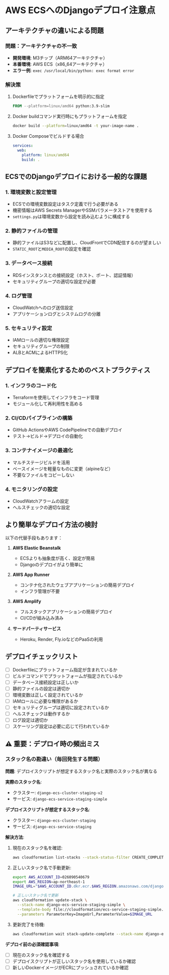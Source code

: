 # AWS ECSへのDjangoデプロイ注意点

## アーキテクチャの違いによる問題

### 問題：アーキテクチャの不一致
- **開発環境**: M3チップ（ARM64アーキテクチャ）
- **本番環境**: AWS ECS（x86_64アーキテクチャ）
- **エラー例**: `exec /usr/local/bin/python: exec format error`

### 解決策
1. Dockerfileでプラットフォームを明示的に指定
   ```dockerfile
   FROM --platform=linux/amd64 python:3.9-slim
   ```

2. Docker buildコマンド実行時にもプラットフォームを指定
   ```bash
   docker build --platform=linux/amd64 -t your-image-name .
   ```

3. Docker Composeでビルドする場合
   ```yaml
   services:
     web:
       platform: linux/amd64
       build: .
   ```

## ECSでのDjangoデプロイにおける一般的な課題

### 1. 環境変数と設定管理
- ECSでの環境変数設定はタスク定義で行う必要がある
- 機密情報はAWS Secrets ManagerやSSMパラメータストアを使用する
- `settings.py`は環境変数から設定を読み込むように構成する

### 2. 静的ファイルの管理
- 静的ファイルはS3などに配置し、CloudFrontでCDN配信するのが望ましい
- `STATIC_ROOT`と`MEDIA_ROOT`の設定を確認

### 3. データベース接続
- RDSインスタンスとの接続設定（ホスト、ポート、認証情報）
- セキュリティグループの適切な設定が必要

### 4. ログ管理
- CloudWatchへのログ送信設定
- アプリケーションログとシステムログの分離

### 5. セキュリティ設定
- IAMロールの適切な権限設定
- セキュリティグループの制限
- ALBとACMによるHTTPS化

## デプロイを簡素化するためのベストプラクティス

### 1. インフラのコード化
- Terraformを使用してインフラをコード管理
- モジュール化して再利用性を高める

### 2. CI/CDパイプラインの構築
- GitHub ActionsやAWS CodePipelineでの自動デプロイ
- テスト→ビルド→デプロイの自動化

### 3. コンテナイメージの最適化
- マルチステージビルドを活用
- ベースイメージを軽量なものに変更（alpineなど）
- 不要なファイルをコピーしない

### 4. モニタリングの設定
- CloudWatchアラームの設定
- ヘルスチェックの適切な設定

## より簡単なデプロイ方法の検討

以下の代替手段もあります：

1. **AWS Elastic Beanstalk**
   - ECSよりも抽象度が高く、設定が簡易
   - Djangoのデプロイがより簡単に

2. **AWS App Runner**
   - コンテナ化されたウェブアプリケーションの簡易デプロイ
   - インフラ管理が不要

3. **AWS Amplify**
   - フルスタックアプリケーションの簡易デプロイ
   - CI/CDが組み込み済み

4. **サードパーティサービス**
   - Heroku, Render, Fly.ioなどのPaaSの利用

## デプロイチェックリスト

- [ ] Dockerfileにプラットフォーム指定が含まれているか
- [ ] ビルドコマンドでプラットフォームが指定されているか
- [ ] データベース接続設定は正しいか
- [ ] 静的ファイルの設定は適切か
- [ ] 環境変数は正しく設定されているか
- [ ] IAMロールに必要な権限があるか
- [ ] セキュリティグループは適切に設定されているか
- [ ] ヘルスチェックは動作するか
- [ ] ログ設定は適切か
- [ ] スケーリング設定は必要に応じて行われているか

## ⚠️ 重要：デプロイ時の頻出ミス

### スタック名の勘違い（毎回発生する問題）
**問題**: デプロイスクリプトが想定するスタック名と実際のスタック名が異なる

**実際のスタック名**:
- クラスター: `django-ecs-cluster-staging-v2`
- サービス: `django-ecs-service-staging-simple`

**デプロイスクリプトが想定するスタック名**:
- クラスター: `django-ecs-cluster-staging`
- サービス: `django-ecs-service-staging`

**解決方法**:
1. 現在のスタック名を確認:
   ```bash
   aws cloudformation list-stacks --stack-status-filter CREATE_COMPLETE UPDATE_COMPLETE --output json | jq '.StackSummaries[] | select(.StackName | contains("staging")) | {StackName: .StackName, StackStatus: .StackStatus}'
   ```

2. 正しいスタック名で手動更新:
   ```bash
   export AWS_ACCOUNT_ID=026090540679
   export AWS_REGION=ap-northeast-1
   IMAGE_URL="$AWS_ACCOUNT_ID.dkr.ecr.$AWS_REGION.amazonaws.com/django-ecs-app:latest"
   
   # 正しいスタック名で更新
   aws cloudformation update-stack \
     --stack-name django-ecs-service-staging-simple \
     --template-body file://cloudformation/ecs-service-staging-simple.yml \
     --parameters ParameterKey=ImageUrl,ParameterValue=$IMAGE_URL
   ```

3. 更新完了を待機:
   ```bash
   aws cloudformation wait stack-update-complete --stack-name django-ecs-service-staging-simple
   ```

**デプロイ前の必須確認事項**:
- [ ] 現在のスタック名を確認する
- [ ] デプロイスクリプトが正しいスタック名を使用しているか確認
- [ ] 新しいDockerイメージがECRにプッシュされているか確認 